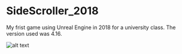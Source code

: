 # SideScroller_2018
My frist game using Unreal Engine in 2018 for a university class. The version used was 4.16.

![alt text](http://https://github.com/PedroPPMN/SideScroller_NP1_2018/blob/[main]/MainImage.png?raw=true)
